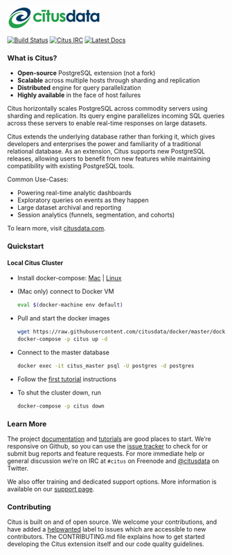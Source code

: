 ![Citus Banner](/github-banner.png)

[![Build Status](https://travis-ci.com/citusdata/citus.svg?token=bSq3ym67qubHCGNs1iYZ&branch=master)](https://travis-ci.com/citusdata/citus)
[![Citus IRC](https://img.shields.io/badge/irc-%23citus-blue.svg)](https://webchat.freenode.net/?channels=citus)
[![Latest Docs](https://img.shields.io/badge/docs-latest-brightgreen.svg)](https://www.citusdata.com/documentation/citus-documentation/index.html)

### What is Citus?

* **Open-source** PostgreSQL extension (not a fork)
* **Scalable** across multiple hosts through sharding and replication
* **Distributed** engine for query parallelization
* **Highly available** in the face of host failures

Citus horizontally scales PostgreSQL across commodity servers using
sharding and replication. Its query engine parallelizes incoming
SQL queries across these servers to enable real-time responses on
large datasets.

Citus extends the underlying database rather than forking it, which
gives developers and enterprises the power and familiarity of a
traditional relational database. As an extension, Citus supports
new PostgreSQL releases, allowing users to benefit from new features
while maintaining compatibility with existing PostgreSQL tools.

Common Use-Cases:
* Powering real-time analytic dashboards
* Exploratory queries on events as they happen
* Large dataset archival and reporting
* Session analytics (funnels, segmentation, and cohorts)

To learn more, visit [citusdata.com](https://www.citusdata.com).

### Quickstart

#### Local Citus Cluster

* Install docker-compose: [Mac](https://www.docker.com/products/docker-toolbox) | [Linux](https://www.digitalocean.com/community/tutorials/how-to-install-and-use-docker-compose-on-ubuntu-14-04)
* (Mac only) connect to Docker VM
   ```bash
   eval $(docker-machine env default)
   ```

* Pull and start the docker images
   ```bash
   wget https://raw.githubusercontent.com/citusdata/docker/master/docker-compose.yml
   docker-compose -p citus up -d
   ```

* Connect to the master database
   ```bash
   docker exec -it citus_master psql -U postgres -d postgres
   ```

* Follow the [first tutorial](https://www.citusdata.com/documentation/citus-documentation/tutorials/tut-real-time.html) instructions
* To shut the cluster down, run

   ```bash
   docker-compose -p citus down
   ```

### Learn More

The project [documentation](https://www.citusdata.com/documentation/citus-documentation/index.html) and
[tutorials](https://www.citusdata.com/documentation/citus-documentation/tutorials/tut-real-time.html) are good places to start.
We’re responsive on Github, so you can use the [issue
tracker](https://github.com/citusdata/citus/issues) to check for or
submit bug reports and feature requests. For more immediate help
or general discussion we’re on IRC at `#citus` on Freenode and
[@citusdata](https://twitter.com/citusdata) on Twitter.

We also offer training and dedicated support options. More information
is available on our [support
page](https://www.citusdata.com/citus-products/citus-data-pricing).

### Contributing

Citus is built on and of open source. We welcome your contributions,
and have added a
[helpwanted](https://github.com/citusdata/citus/labels/helpwanted) label
to issues which are accessible to new contributors. The CONTRIBUTING.md
file explains how to get started developing the Citus extension
itself and our code quality guidelines.
